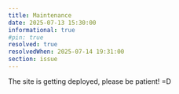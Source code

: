 ```yaml
---
title: Maintenance
date: 2025-07-13 15:30:00 
informational: true
#pin: true 
resolved: true
resolvedWhen: 2025-07-14 19:31:00 
section: issue
---
```


The site is getting deployed, please be patient! =D